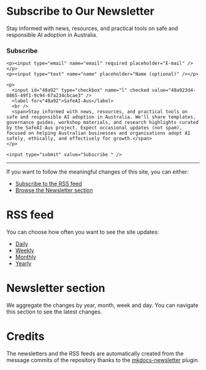 # Subscribe to Our Newsletter

Stay informed with news, resources, and practical tools on safe and responsible AI adoption in Australia.

<form method="post" action="http://localhost:9000/subscription/form" class="listmonk-form">
  <div>
    <h3>Subscribe</h3>
    <input type="hidden" name="nonce" />

    <p><input type="email" name="email" required placeholder="E-mail" /></p>
    <p><input type="text" name="name" placeholder="Name (optional)" /></p>

    <p>
      <input id="48a92" type="checkbox" name="l" checked value="48a923d4-0865-49f1-9c94-67a234cbcae3" />
      <label for="48a92">SafeAI-Aus</label>
      <br />
      <span>Stay informed with news, resources, and practical tools on safe and responsible AI adoption in Australia. We'll share templates, governance guides, workshop materials, and research highlights curated by the SafeAI-Aus project. Expect occasional updates (not spam), focused on helping Australian businesses and organisations adopt AI safely, ethically, and effectively for growth.</span>
    </p>

    <input type="submit" value="Subscribe " />
  </div>
</form>

---

If you want to follow the meaningful changes of this site, you can either:

* [Subscribe to the RSS feed](#rss_feed)
* [Browse the Newsletter section](#newsletter_section)

# RSS feed

You can choose how often you want to see the site updates:

* [Daily](https://safeaiaus.org/daily.xml)
* [Weekly](https://safeaiaus.org/weekly.xml)
* [Monthly](https://safeaiaus.org/monthly.xml)
* [Yearly](https://safeaiaus.org/yearly.xml)

# Newsletter section

We aggregate the changes by year, month, week and day. You can navigate this section to
see the latest changes.

# Credits

The newsletters and the RSS feeds are automatically created from the message commits of
the repository thanks to the
[mkdocs-newsletter](https://lyz-code.github.io/mkdocs-newsletter/) plugin.